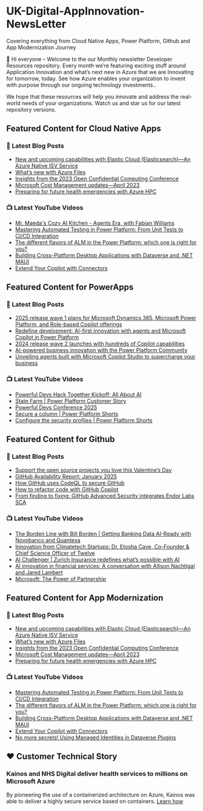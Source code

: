 # UK-Digital-AppInnovation-NewsLetter

Covering everything from Cloud Native Apps, Power Platform, Github and App Modernization Journey

👋 Hi everyone – Welcome to the our Monthly newsletter Developer Resources repository. Every month we’re featuring exciting stuff around Application Innovation and what’s next new in Azure that we are Innovating for tomorrow, today. See how Azure enables your organization to invent with purpose through our ongoing technology investments..


We hope that these resources will help you innovate and address the real-world needs of your organizations. Watch us and star us for our latest repository versions.

## Featured Content for Cloud Native Apps


### 📝 Latest Blog Posts

    
<!-- BLOGCNA:START -->
- [New and upcoming capabilities with Elastic Cloud (Elasticsearch)—An Azure Native ISV Service](https://azure.microsoft.com/blog/new-and-upcoming-capabilities-with-elastic-cloud-elasticsearch-an-azure-native-isv-service/)
- [What’s new with Azure Files](https://azure.microsoft.com/blog/what-s-new-with-azure-files/)
- [Insights from the 2023 Open Confidential Computing Conference](https://azure.microsoft.com/blog/insights-from-the-2023-open-confidential-computing-conference/)
- [Microsoft Cost Management updates—April 2023](https://azure.microsoft.com/blog/microsoft-cost-management-updates-april-2023/)
- [Preparing for future health emergencies with Azure HPC ](https://azure.microsoft.com/blog/preparing-for-future-health-emergencies-with-azure-hpc/)
<!-- BLOGCNA:END -->

### 📺 Latest YouTube Videos

 
<!-- YOUTUBECNA:START -->
- [Mr. Maeda&#39;s Cozy AI Kitchen - Agents Era, with Fabian Williams](https://www.youtube.com/watch?v=XP6zvzucMXI)
- [Mastering Automated Testing in Power Platform: From Unit Tests to CI/CD Integration](https://www.youtube.com/watch?v=vaq8UDUqkYw)
- [The different flavors of ALM in the Power Platform: which one is right for you?](https://www.youtube.com/watch?v=qka5qPpfM6c)
- [Building Cross-Platform Desktop Applications with Dataverse and .NET MAUI](https://www.youtube.com/watch?v=sRvfzoim9_Q)
- [Extend Your Copilot with Connectors](https://www.youtube.com/watch?v=eEfMpMfOdtQ)
<!-- YOUTUBECNA:END -->

##  Featured Content for PowerApps
### 📝 Latest Blog Posts
<!-- BLOGPOWER:START -->
- [2025 release wave 1 plans for Microsoft Dynamics 365, Microsoft Power Platform, and Role-based Copilot offerings](https://www.microsoft.com/en-us/dynamics-365/blog/business-leader/2025/01/23/2025-release-wave-1-plans-for-microsoft-dynamics-365-microsoft-power-platform-and-role-based-copilot-offerings/)
- [Redefine development: AI-first innovation with agents and Microsoft Copilot in Power Platform](https://www.microsoft.com/en-us/power-platform/blog/2024/11/19/redefine-development-ai-first-innovation-with-agents-and-microsoft-copilot-in-power-platform/)
- [2024 release wave 2 launches with hundreds of Copilot capabilities](https://www.microsoft.com/en-us/dynamics-365/blog/business-leader/2024/10/29/2024-release-wave-2-launches-with-hundreds-of-copilot-capabilities/)
- [AI-powered business innovation with the Power Platform Community](https://www.microsoft.com/en-us/power-platform/blog/2024/09/18/ai-powered-business-innovation-with-the-power-platform-community/)
- [Unveiling agents built with Microsoft Copilot Studio to supercharge your business](https://www.microsoft.com/en-us/microsoft-copilot/blog/copilot-studio/unveiling-copilot-agents-built-with-microsoft-copilot-studio-to-supercharge-your-business/)
<!-- BLOGPOWER:END -->
 ### 📺 Latest YouTube Videos
    
<!-- YOUTUBEPOWER:START -->
- [Powerful Devs Hack Together Kickoff: All About AI](https://www.youtube.com/watch?v=AmkmcR3bWk0)
- [State Farm | Power Platform Customer Story](https://www.youtube.com/watch?v=8BlAmUIAFWk)
- [Powerful Devs Conference 2025](https://www.youtube.com/watch?v=VagupaCVpfI)
- [Secure a column | Power Platform Shorts](https://www.youtube.com/watch?v=qLz9zqXWaNM)
- [Configure the security profiles | Power Platform Shorts](https://www.youtube.com/watch?v=78EH-C4XlEQ)
<!-- YOUTUBEPOWER:END -->

##  Featured Content for Github
### 📝 Latest Blog Posts
<!-- BLOGGITHUB:START -->
- [Support the open source projects you love this Valentine’s Day](https://github.blog/open-source/support-the-open-source-projects-you-love-this-valentines-day/)
- [GitHub Availability Report: January 2025](https://github.blog/news-insights/company-news/github-availability-report-january-2025/)
- [How GitHub uses CodeQL to secure GitHub](https://github.blog/engineering/how-github-uses-codeql-to-secure-github/)
- [How to refactor code with GitHub Copilot](https://github.blog/ai-and-ml/github-copilot/how-to-refactor-code-with-github-copilot/)
- [From finding to fixing: GitHub Advanced Security integrates Endor Labs SCA](https://github.blog/security/from-finding-to-fixing-github-advanced-security-integrates-endor-labs-sca/)
<!-- BLOGGITHUB:END -->
### 📺 Latest YouTube Videos
<!-- YOUTUBEGITHUB:START -->
- [The Borden Line with Bill Borden | Getting Banking Data AI-Ready with Novobanco and Quantexa](https://www.youtube.com/watch?v=KaO4SAxqKLw)
- [Innovation from Climatetech Startups: Dr. Etosha Cave, Co-Founder &amp; Chief Science Officer of Twelve](https://www.youtube.com/watch?v=CscWCQcPIVY)
- [AI Challenger | Zurich Insurance redefines what’s possible with AI](https://www.youtube.com/watch?v=s5SepB5PXQ0)
- [AI innovation in financial services: A conversation with Allison Nachtigal and Jared Lambert](https://www.youtube.com/watch?v=ezH4QF6i4oA)
- [Microsoft: The Power of Partnership](https://www.youtube.com/watch?v=wlyqKsOKy24)
<!-- YOUTUBEGITHUB:END -->
##  Featured Content for App Modernization
### 📝 Latest Blog Posts
<!-- BLOGAPPMOD:START -->
- [New and upcoming capabilities with Elastic Cloud (Elasticsearch)—An Azure Native ISV Service](https://azure.microsoft.com/blog/new-and-upcoming-capabilities-with-elastic-cloud-elasticsearch-an-azure-native-isv-service/)
- [What’s new with Azure Files](https://azure.microsoft.com/blog/what-s-new-with-azure-files/)
- [Insights from the 2023 Open Confidential Computing Conference](https://azure.microsoft.com/blog/insights-from-the-2023-open-confidential-computing-conference/)
- [Microsoft Cost Management updates—April 2023](https://azure.microsoft.com/blog/microsoft-cost-management-updates-april-2023/)
- [Preparing for future health emergencies with Azure HPC ](https://azure.microsoft.com/blog/preparing-for-future-health-emergencies-with-azure-hpc/)
<!-- BLOGAPPMOD:END -->
### 📺 Latest YouTube Videos
<!-- YOUTUBEAPPMOD:START -->
- [Mastering Automated Testing in Power Platform: From Unit Tests to CI/CD Integration](https://www.youtube.com/watch?v=vaq8UDUqkYw)
- [The different flavors of ALM in the Power Platform: which one is right for you?](https://www.youtube.com/watch?v=qka5qPpfM6c)
- [Building Cross-Platform Desktop Applications with Dataverse and .NET MAUI](https://www.youtube.com/watch?v=sRvfzoim9_Q)
- [Extend Your Copilot with Connectors](https://www.youtube.com/watch?v=eEfMpMfOdtQ)
- [No more secrets! Using Managed Identities in Dataverse Plugins](https://www.youtube.com/watch?v=hzTNWkRHMMM)
<!-- YOUTUBEAPPMOD:END -->


## ♥️ Customer Technical Story 

### Kainos and NHS Digital deliver health services to millions on Microsoft Azure

By pioneering the use of a containerized architecture on Azure, Kainos was able to deliver a highly secure service based on containers. [Learn how](https://customers.microsoft.com/en-us/story/1368348549535774520-kainos-and-nhs-digital-deliver-health-services-to-millions-on-microsoft-azure)

